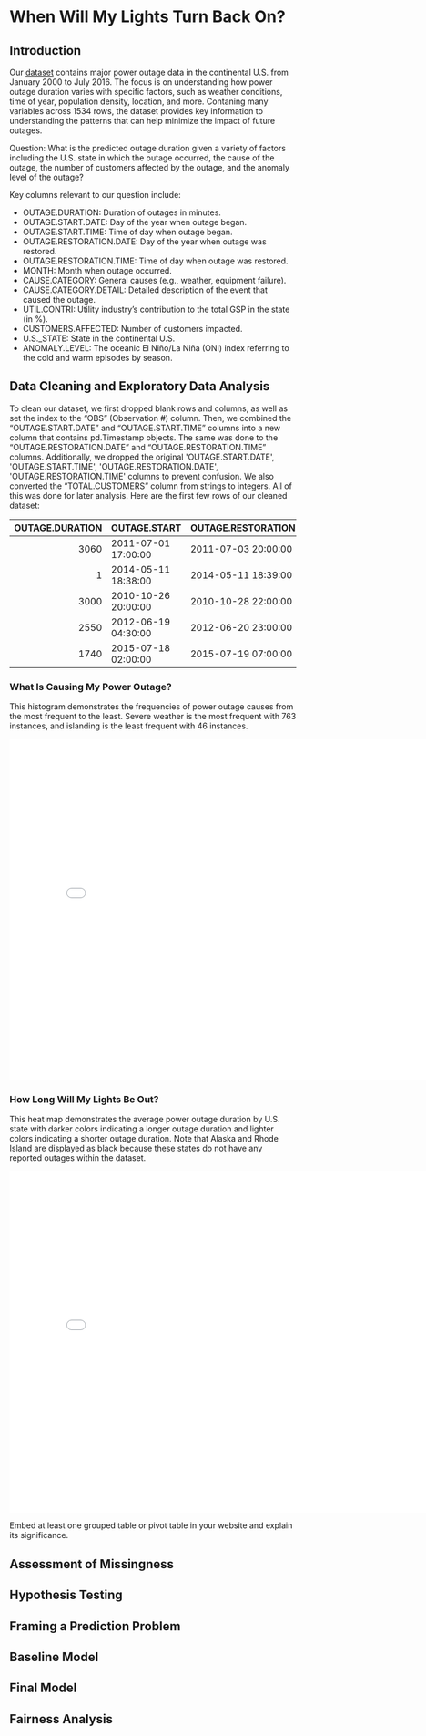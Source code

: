 # When Will My Lights Turn Back On?

## Introduction 

Our [dataset](https://engineering.purdue.edu/LASCI/research-data/outages) contains major power outage data in the continental U.S. from January 2000 to July 2016. The focus is on understanding how power outage duration varies with specific factors, such as weather conditions, time of year, population density, location, and more. Contaning many variables across 1534 rows, the dataset provides key information to understanding the patterns that can help minimize the impact of future outages.

Question: What is the predicted outage duration given a variety of factors including the U.S. state in which the outage occurred, the cause of the outage, the number of customers affected by the outage, and the anomaly level of the outage?

Key columns relevant to our question include:

- OUTAGE.DURATION: Duration of outages in minutes.
- OUTAGE.START.DATE: Day of the year when outage began.
- OUTAGE.START.TIME: Time of day when outage began. 
- OUTAGE.RESTORATION.DATE: Day of the year when outage was restored.
- OUTAGE.RESTORATION.TIME: Time of day when outage was restored.
- MONTH: Month when outage occurred.
- CAUSE.CATEGORY: General causes (e.g., weather, equipment failure).
- CAUSE.CATEGORY.DETAIL: Detailed description of the event that caused the outage. 
- UTIL.CONTRI: Utility industry’s contribution to the total GSP in the state (in %). 
- CUSTOMERS.AFFECTED: Number of customers impacted.
- U.S._STATE: State in the continental U.S.
- ANOMALY.LEVEL: The oceanic El Niño/La Niña (ONI) index referring to the cold and warm episodes by season.

## Data Cleaning and Exploratory Data Analysis

To clean our dataset, we first dropped blank rows and columns, as well as set the index to the “OBS” (Observation #) column. Then, we combined the “OUTAGE.START.DATE” and “OUTAGE.START.TIME” columns into a new column that contains pd.Timestamp objects. The same was done to the “OUTAGE.RESTORATION.DATE” and “OUTAGE.RESTORATION.TIME” columns. Additionally, we dropped the original 'OUTAGE.START.DATE', 'OUTAGE.START.TIME', 'OUTAGE.RESTORATION.DATE', 'OUTAGE.RESTORATION.TIME' columns to prevent confusion. We also converted the “TOTAL.CUSTOMERS” column from strings to integers. All of this was done for later analysis. Here are the first few rows of our cleaned dataset:

|   OUTAGE.DURATION | OUTAGE.START        | OUTAGE.RESTORATION   |   MONTH | CAUSE.CATEGORY     | CAUSE.CATEGORY.DETAIL   |   UTIL.CONTRI |   CUSTOMERS.AFFECTED | U.S._STATE   |   ANOMALY.LEVEL |
|------------------:|:--------------------|:---------------------|--------:|:-------------------|:------------------------|--------------:|---------------------:|:-------------|----------------:|
|              3060 | 2011-07-01 17:00:00 | 2011-07-03 20:00:00  |       7 | severe weather     | nan                     |       1.75139 |                70000 | Minnesota    |            -0.3 |
|                 1 | 2014-05-11 18:38:00 | 2014-05-11 18:39:00  |       5 | intentional attack | vandalism               |       1.79    |                  nan | Minnesota    |            -0.1 |
|              3000 | 2010-10-26 20:00:00 | 2010-10-28 22:00:00  |      10 | severe weather     | heavy wind              |       1.70627 |                70000 | Minnesota    |            -1.5 |
|              2550 | 2012-06-19 04:30:00 | 2012-06-20 23:00:00  |       6 | severe weather     | thunderstorm            |       1.93209 |                68200 | Minnesota    |            -0.1 |
|              1740 | 2015-07-18 02:00:00 | 2015-07-19 07:00:00  |       7 | severe weather     | nan                     |       1.6687  |               250000 | Minnesota    |             1.2 |


### What Is Causing My Power Outage?

This histogram demonstrates the frequencies of power outage causes from the most frequent to the least. Severe weather is the most frequent with 763 instances, and islanding is the least frequent with 46 instances.

<iframe
  src="assets/univariate_plot.html"
  width="800"
  height="600"
  frameborder="0"
></iframe>


### How Long Will My Lights Be Out? 
This heat map demonstrates the average power outage duration by U.S. state with darker colors indicating a longer outage duration and lighter colors indicating a shorter outage duration. Note that Alaska and Rhode Island are displayed as black because these states do not have any reported outages within the dataset.

<iframe
  src="assets/bivariate_plot.html"
  width="800"
  height="600"
  frameborder="0"
></iframe>

Embed at least one grouped table or pivot table in your website and explain its significance.

## Assessment of Missingness

## Hypothesis Testing

## Framing a Prediction Problem

## Baseline Model

## Final Model

## Fairness Analysis
